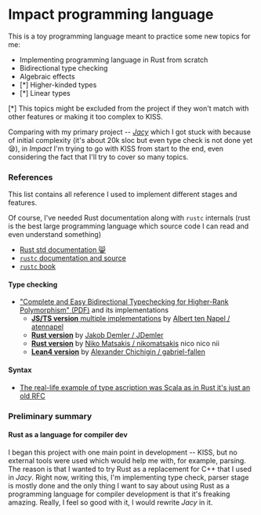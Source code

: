 # Impact programming language

This is a toy programming language meant to practice some new topics for me:
- Implementing programming language in Rust from scratch
- Bidirectional type checking
- Algebraic effects
- [*] Higher-kinded types
- [*] Linear types

[*] This topics might be excluded from the project if they won't match with other features or making it too complex to KISS.

Comparing with my primary project -- [_Jacy_](https://github.com/jacylang/jacy) which I got stuck with because of initial complexity (it's about 20k sloc but even type check is not done yet 😪), in _Impact_ I'm trying to go with KISS from start to the end, even considering the fact that I'll try to cover so many topics.

### References

This list contains all reference I used to implement different stages and features.

Of course, I've needed Rust documentation along with `rustc` internals (rust is the best large programming language which source code I can read and even understand something)
- [Rust std documentation 😸](https://doc.rust-lang.org/std/)
- [`rustc` documentation and source](https://doc.rust-lang.org/stable/nightly-rustc/)
- [`rustc` book](https://doc.rust-lang.org/rustc/index.html)


#### Type checking

- ["Complete and Easy Bidirectional Typechecking
for Higher-Rank Polymorphism" (PDF)](https://arxiv.org/pdf/1306.6032.pdf) and its implementations
  - [**JS/TS version** multiple implementations](https://github.com/atennapel/bidirectional.js) by [Albert ten Napel / atennapel](https://github.com/atennapel)
  -  [**Rust version**](https://github.com/JDemler/BidirectionalTypechecking) by [Jakob Demler
 / JDemler](https://github.com/JDemler)
  - [**Rust version**](https://github.com/nikomatsakis/bidir-type-infer) by [Niko Matsakis
 / nikomatsakis](https://github.com/nikomatsakis) nico nico nii
  - [**Lean4 version**](https://github.com/gabriel-fallen/bidirectional-demo) by [Alexander Chichigin
 / gabriel-fallen](https://github.com/gabriel-fallen)

#### Syntax

- [The real-life example of type ascription was Scala as in Rust it's just an old RFC](https://scala-lang.org/files/archive/spec/2.13/06-expressions.html)

### Preliminary summary

#### Rust as a language for compiler dev

I began this project with one main point in development -- KISS, but no external tools were used which would help me with, for example, parsing.
The reason is that I wanted to try Rust as a replacement for C++ that I used in _Jacy_.
Right now, writing this, I'm implementing type check, parser stage is mostly done and the only thing I want to say about using Rust as a programming language for compiler development is that it's freaking amazing. Really, I feel so good with it, I would rewrite _Jacy_ in it.
